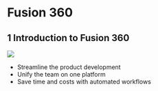 # Fusion 360
## 1 Introduction to Fusion 360
![](https://cdn.jsdelivr.net/gh/erkoww/YSD_img/img/fusion360_logo.png)
- Streamline the product development
- Unify the team on one platform
- Save time and costs with automated workflows
